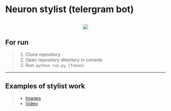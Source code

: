 # Neuron stylist (telergram bot)
<h2 align = 'center'><Img src="https://sun9-west.userapi.com/sun9-68/s/v1/if2/VIGRO1g6nptpJDg0e578CkSxz0OUF9CbbqowkorNf8TxKhaRf4DS_2bo5olVaE5tqpIEE8yPKpmKHg2wAIhKUJKa.jpg?size=2560x640&quality=95&type=album"></h2>

## For run
> 1. Clone repository
> 2. Open repository directory in console
> 3. Run: ```python run.py [Token]```
___
## Examples of stylist work
> - [Images](https://disk.yandex.ru/d/--ASEOmS5QfUuA)
> - [Video](https://youtube.com/playlist?list=PL5MVMi3Spz2t7aC1cP4FLyjTB6vfOkUCv)
